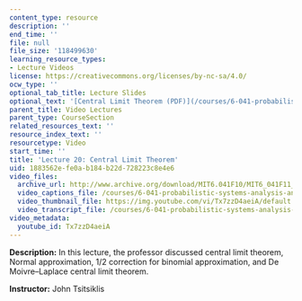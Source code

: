 ```yaml
---
content_type: resource
description: ''
end_time: ''
file: null
file_size: '118499630'
learning_resource_types:
- Lecture Videos
license: https://creativecommons.org/licenses/by-nc-sa/4.0/
ocw_type: ''
optional_tab_title: Lecture Slides
optional_text: '[Central Limit Theorem (PDF)](/courses/6-041-probabilistic-systems-analysis-and-applied-probability-fall-2010/resources/mit6_041f10_l20)'
parent_title: Video Lectures
parent_type: CourseSection
related_resources_text: ''
resource_index_text: ''
resourcetype: Video
start_time: ''
title: 'Lecture 20: Central Limit Theorem'
uid: 1883562e-fe0a-b184-b22d-728223c8e4e6
video_files:
  archive_url: http://www.archive.org/download/MIT6.041F10/MIT6_041F11_lec20_300k.mp4
  video_captions_file: /courses/6-041-probabilistic-systems-analysis-and-applied-probability-fall-2010/06d6af1f5573545486ad810ea78739a2_Tx7zzD4aeiA.vtt
  video_thumbnail_file: https://img.youtube.com/vi/Tx7zzD4aeiA/default.jpg
  video_transcript_file: /courses/6-041-probabilistic-systems-analysis-and-applied-probability-fall-2010/2598e91b26fc02930b96b97e4d563426_Tx7zzD4aeiA.pdf
video_metadata:
  youtube_id: Tx7zzD4aeiA
---
```


**Description:** In this lecture, the professor discussed central limit theorem, Normal approximation, 1/2 correction for binomial approximation, and De Moivre–Laplace central limit theorem.

**Instructor:** John Tsitsiklis

